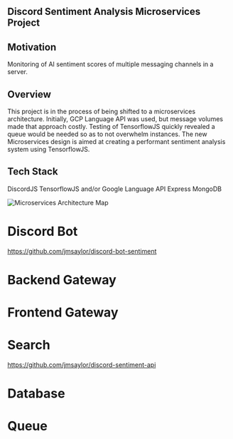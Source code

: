 ## Discord Sentiment Analysis Microservices Project

## Motivation 

Monitoring of AI sentiment scores of multiple messaging channels in a server.

## Overview

This project is in the process of being shifted to a microservices architecture. Initially, GCP Language API was used, but message volumes made that approach costly. Testing of TensorflowJS quickly revealed a queue would be needed so as to not overwhelm instances. The new Microservices design is aimed at creating a performant sentiment analysis system using TensorflowJS.

## Tech Stack

DiscordJS
TensorflowJS and/or Google Language API
Express
MongoDB

![Microservices Architecture Map](https://imgur.com/lgicwU5.png)

# Discord Bot

https://github.com/jmsaylor/discord-bot-sentiment

# Backend Gateway

# Frontend Gateway

# Search

https://github.com/jmsaylor/discord-sentiment-api

# Database

# Queue

